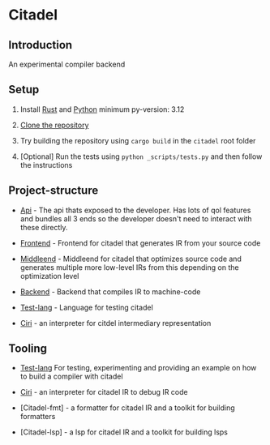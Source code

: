 # Citadel

## Introduction

An experimental compiler backend

## Setup

1. Install [Rust](https://www.rust-lang.org/) and [Python](https://www.python.org/) minimum py-version: 3.12

2. [Clone the repository](https://docs.github.com/en/repositories/creating-and-managing-repositories/cloning-a-repository)

3. Try building the repository using `cargo build` in the `citadel` root folder

4. [Optional] Run the tests using `python _scripts/tests.py` and then follow the instructions

## Project-structure

- [Api](api) - The api thats exposed to the developer. Has lots of qol features and bundles all 3 ends so the developer doesn't need to interact with these directly.

- [Frontend](frontend) - Frontend for citadel that generates IR from your source code

- [Middleend](middleend) - Middleend for citadel that optimizes source code and generates multiple more low-level IRs from this depending on the optimization level

- [Backend](backend) - Backend that compiles IR to machine-code

- [Test-lang](test-lang) - Language for testing citadel

- [Ciri](ciri) - an interpreter for citdel intermediary representation

## Tooling

- [Test-lang](test-lang) For testing, experimenting and providing an example on how to build a compiler with citadel

- [Ciri](ciri) - an interpreter for citadel IR to debug IR code

- [Citadel-fmt] - a formatter for citadel IR and a toolkit for building formatters

- [Citadel-lsp] - a lsp for citadel IR and a toolkit for building lsps
